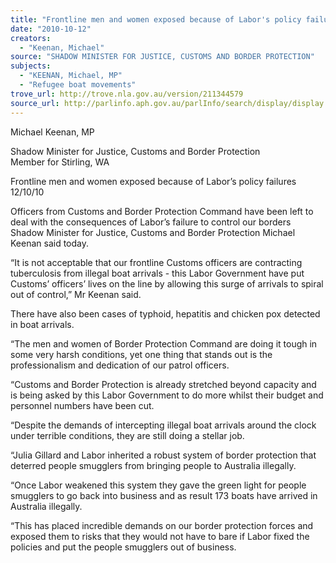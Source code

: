 ```yaml
---
title: "Frontline men and women exposed because of Labor's policy failures"
date: "2010-10-12"
creators:
  - "Keenan, Michael"
source: "SHADOW MINISTER FOR JUSTICE, CUSTOMS AND BORDER PROTECTION"
subjects:
  - "KEENAN, Michael, MP"
  - "Refugee boat movements"
trove_url: http://trove.nla.gov.au/version/211344579
source_url: http://parlinfo.aph.gov.au/parlInfo/search/display/display.w3p;query=Id%3A%22media/pressrel/286521%22
---
```


 Michael Keenan, MP 

 Shadow Minister for Justice, Customs and Border Protection  Member for Stirling, WA 

 Frontline men and women exposed  because of Labor’s policy failures   12/10/10  

 Officers from Customs and Border Protection Command have been left to deal with  the consequences of Labor’s failure to control our borders Shadow Minister for  Justice, Customs and Border Protection Michael Keenan said today. 

 “It is not acceptable that our frontline Customs officers are contracting tuberculosis  from illegal boat arrivals - this Labor Government have put Customs’ officers’ lives  on the line by allowing this surge of arrivals to spiral out of control,” Mr Keenan said. 

 There have also been cases of typhoid, hepatitis and chicken pox detected in boat  arrivals. 

 “The men and women of Border Protection Command are doing it tough in some very  harsh conditions, yet one thing that stands out is the professionalism and dedication of  our patrol officers. 

 “Customs and Border Protection is already stretched beyond capacity and is being  asked by this Labor Government to do more whilst their budget and personnel  numbers have been cut. 

 “Despite the demands of intercepting illegal boat arrivals around the clock under  terrible conditions, they are still doing a stellar job. 

 “Julia Gillard and Labor inherited a robust system of border protection that deterred  people smugglers from bringing people to Australia illegally. 

 “Once Labor weakened this system they gave the green light for people smugglers to  go back into business and as result 173 boats have arrived in Australia illegally. 

 “This has placed incredible demands on our border protection forces and exposed  them to risks that they would not have to bare if Labor fixed the policies and put the  people smugglers out of business. 

  

